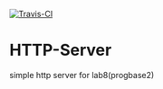 [![Travis-CI][travis-badge]][travis-builds]

[travis-badge]: https://travis-ci.org/yarikzgurovskiy/HTTP-Server.svg?branch=master
[travis-builds]: https://travis-ci.org/yarikzgurovskiy/HTTP-Server/builds
# HTTP-Server
simple http server for lab8(progbase2)
